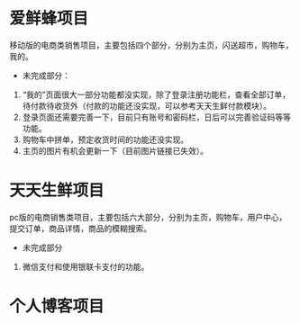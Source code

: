 # 爱鲜蜂项目

移动版的电商类销售项目，主要包括四个部分，分别为主页，闪送超市，购物车，我的。

- 未完成部分：

1. “我的”页面很大一部分功能都没实现，除了登录注册功能栏，查看全部订单，待付款待收货外（付款的功能还没实现，可以参考天天生鲜付款模块）。
2. 登录页面还需要完善一下，目前只有账号和密码栏，日后可以完善验证码等等功能。
3. 购物车中拼单，预定收货时间的功能还没实现。
4. 主页的图片有机会更新一下（目前图片链接已失效）。

# 天天生鲜项目

pc版的电商销售类项目，主要包括六大部分，分别为主页，购物车，用户中心，提交订单，商品详情，商品的模糊搜索。

- 未完成部分

1. 微信支付和使用银联卡支付的功能。

# 个人博客项目